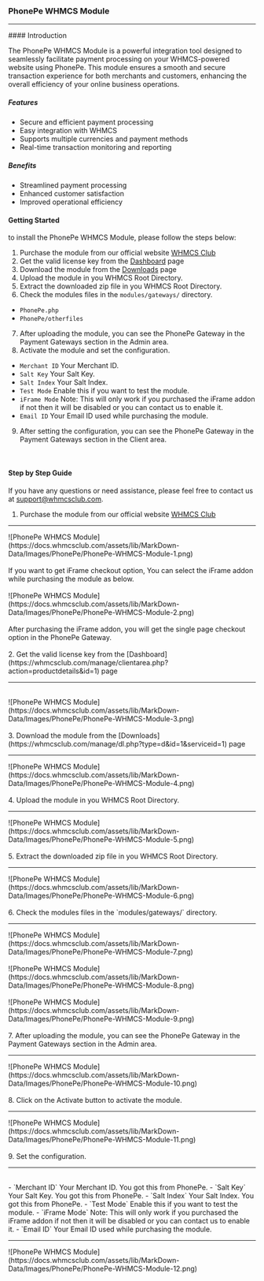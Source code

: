 ### PhonePe WHMCS Module
<hr>
#### Introduction
<p style="max-width: 700px;">
    The PhonePe WHMCS Module is a powerful integration tool designed to seamlessly facilitate payment processing on your
    WHMCS-powered website using PhonePe. This module ensures a smooth and secure transaction experience for both
    merchants and customers, enhancing the overall efficiency of your online business operations.
</p>

##### Features

- Secure and efficient payment processing
- Easy integration with WHMCS
- Supports multiple currencies and payment methods
- Real-time transaction monitoring and reporting


##### Benefits

- Streamlined payment processing
- Enhanced customer satisfaction
- Improved operational efficiency


#### Getting Started

to install the PhonePe WHMCS Module, please follow the steps below:

1. Purchase the module from our official website [WHMCS
Club](https://whmcsclub.com/manage/store/whmcs-modules/phonepe-whmcs-module)
2. Get the valid license key from the
[Dashboard](https://whmcsclub.com/manage/clientarea.php?action=productdetails&id=1) page
3. Download the module from the [Downloads](https://whmcsclub.com/manage/dl.php?type=d&id=1&serviceid=1) page
4. Upload the module in you WHMCS Root Directory.
5. Extract the downloaded zip file in you WHMCS Root Directory.
6. Check the modules files in the `modules/gateways/` directory.
- `PhonePe.php`
- `PhonePe/otherfiles`
7. After uploading the module, you can see the PhonePe Gateway in the Payment Gateways section in the Admin area.
8. Activate the module and set the configuration.
- `Merchant ID` Your Merchant ID.
- `Salt Key` Your Salt Key.
- `Salt Index` Your Salt Index.
- `Test Mode` Enable this if you want to test the module.
- `iFrame Mode` Note: This will only work if you purchased the iFrame addon if not then it will be disabled or you can
contact us to enable it.
- `Email ID` Your Email ID used while purchasing the module.
9. After setting the configuration, you can see the PhonePe Gateway in the Payment Gateways section in the Client area.

<br>

#### Step by Step Guide
If you have any questions or need assistance, please feel free to contact us at
[support@whmcsclub.com](mailto:support@whmcsclub.com).

1. Purchase the module from our official website [WHMCS
Club](https://whmcsclub.com/manage/store/whmcs-modules/phonepe-whmcs-module)
<hr>
![PhonePe WHMCS Module](https://docs.whmcsclub.com/assets/lib/MarkDown-Data/Images/PhonePe/PhonePe-WHMCS-Module-1.png)
<br>
<br>
If you want to get iFrame checkout option, You can select the iFrame addon while purchasing the module as below.
<br>
<br>
![PhonePe WHMCS Module](https://docs.whmcsclub.com/assets/lib/MarkDown-Data/Images/PhonePe/PhonePe-WHMCS-Module-2.png)
<br>
<br>
After purchasing the iFrame addon, you will get the single page checkout option in the PhonePe Gateway.
<br>
<br>
2. Get the valid license key from the
[Dashboard](https://whmcsclub.com/manage/clientarea.php?action=productdetails&id=1) page
<hr>
<br>
![PhonePe WHMCS Module](https://docs.whmcsclub.com/assets/lib/MarkDown-Data/Images/PhonePe/PhonePe-WHMCS-Module-3.png)
<br>
<br>
3. Download the module from the [Downloads](https://whmcsclub.com/manage/dl.php?type=d&id=1&serviceid=1) page
<hr>
![PhonePe WHMCS Module](https://docs.whmcsclub.com/assets/lib/MarkDown-Data/Images/PhonePe/PhonePe-WHMCS-Module-4.png)
<br>
<br>
4. Upload the module in you WHMCS Root Directory.
<hr>
![PhonePe WHMCS Module](https://docs.whmcsclub.com/assets/lib/MarkDown-Data/Images/PhonePe/PhonePe-WHMCS-Module-5.png)
<br>
<br>
5. Extract the downloaded zip file in you WHMCS Root Directory.
<hr>
![PhonePe WHMCS Module](https://docs.whmcsclub.com/assets/lib/MarkDown-Data/Images/PhonePe/PhonePe-WHMCS-Module-6.png)
<br>
<br>
6. Check the modules files in the `modules/gateways/` directory.
<hr>
![PhonePe WHMCS Module](https://docs.whmcsclub.com/assets/lib/MarkDown-Data/Images/PhonePe/PhonePe-WHMCS-Module-7.png)
<br>
<br>
![PhonePe WHMCS Module](https://docs.whmcsclub.com/assets/lib/MarkDown-Data/Images/PhonePe/PhonePe-WHMCS-Module-8.png)
<br>
<br>
![PhonePe WHMCS Module](https://docs.whmcsclub.com/assets/lib/MarkDown-Data/Images/PhonePe/PhonePe-WHMCS-Module-9.png)
<br>
<br>
7. After uploading the module, you can see the PhonePe Gateway in the Payment Gateways section in the Admin area.
<hr>
![PhonePe WHMCS Module](https://docs.whmcsclub.com/assets/lib/MarkDown-Data/Images/PhonePe/PhonePe-WHMCS-Module-10.png)
<br>
<br>
8. Click on the Activate button to activate the module.
<hr>
![PhonePe WHMCS Module](https://docs.whmcsclub.com/assets/lib/MarkDown-Data/Images/PhonePe/PhonePe-WHMCS-Module-11.png)
<br>
<br>
9. Set the configuration.
<hr>
<br>
- `Merchant ID` Your Merchant ID. You got this from PhonePe.
- `Salt Key` Your Salt Key. You got this from PhonePe.
- `Salt Index` Your Salt Index. You got this from PhonePe.
- `Test Mode` Enable this if you want to test the module.
- `iFrame Mode` Note: This will only work if you purchased the iFrame addon if not then it will be disabled or you can
contact us to enable it.
- `Email ID` Your Email ID used while purchasing the module.
<hr>
![PhonePe WHMCS Module](https://docs.whmcsclub.com/assets/lib/MarkDown-Data/Images/PhonePe/PhonePe-WHMCS-Module-12.png)
<br>
<br>
